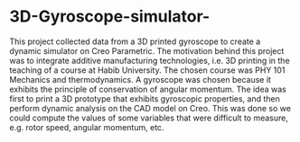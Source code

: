 # 3D-Gyroscope-simulator-
This project collected data from a 3D printed gyroscope to create a dynamic simulator on Creo Parametric. The motivation behind this project was to integrate additive manufacturing technologies, i.e. 3D printing in the teaching of a course at Habib University. The chosen course was PHY 101 Mechanics and thermodynamics. A gyroscope was chosen because it exhibits the principle of conservation of angular momentum. The idea was first to print a 3D prototype that exhibits gyroscopic properties, and then perform dynamic analysis on the CAD model on Creo. This was done so we could compute the values of some variables that were difficult to measure, e.g. rotor speed, angular momentum, etc. 
